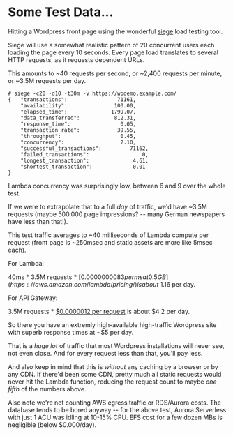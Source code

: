 # Some Test Data...

Hitting a Wordpress front page using the wonderful [siege](https://github.com/JoeDog/siege/) load testing tool.

Siege will use a somewhat realistic pattern of 20 concurrent users each loading the page every 10 seconds.
Every page load translates to several HTTP requests, as it requests dependent URLs.

This amounts to ~40 requests per second, or ~2,400 requests per minute, or ~3.5M requests per day.

```
# siege -c20 -d10 -t30m -v https://wpdemo.example.com/
{	"transactions":			       71161,
	"availability":			      100.00,
	"elapsed_time":			     1799.07,
	"data_transferred":		      812.31,
	"response_time":		        0.05,
	"transaction_rate":		       39.55,
	"throughput":			        0.45,
	"concurrency":			        2.10,
	"successful_transactions":	       71162,
	"failed_transactions":		           0,
	"longest_transaction":		        4.61,
	"shortest_transaction":		        0.01
}
```

Lambda concurrency was surprisingly low, between 6 and 9 over the whole test.

If we were to extrapolate that to a full *day* of traffic, we'd have ~3.5M requests (maybe 500.000 page impressions? --
many German newspapers have less than that!).

This test traffic averages to ~40 milliseconds of Lambda compute per request (front page is ~250msec and static assets are more like 5msec each).

For Lambda:

40ms * 3.5M requests * [$0.0000000083 per ms at 0.5 GB](https://aws.amazon.com/lambda/pricing/) is about ~$1.16 per day.

For API Gateway:

3.5M requests * [$0.0000012 per request](https://aws.amazon.com/api-gateway/pricing/) is about $4.2 per day.

So there you have an extremly high-available high-traffic Wordpress site with superb response times at ~$5 per day.

That is a *huge lot* of traffic that most Wordpress installations will never see, not even close. And for every request
less than that, you'll pay less.

And also keep in mind that this is *without* any caching by a browser or by any CDN. If there'd been some CDN, pretty
much all static requests would never hit the Lambda function, reducing the request count to maybe *one fifth* of
the numbers above.

Also note we're not counting AWS egress traffic or RDS/Aurora costs. The database tends to be bored anyway -- for the above
test, Aurora Serverless with just 1 ACU was idling at 10-15% CPU. EFS cost for a few dozen MBs is negligible (below $0.000/day).
